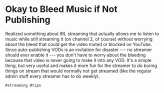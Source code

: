 # Okay to Bleed Music if Not Publishing

Realized something about IRL streaming that actually allows me to listen
to music while still streaming it (on channel 2, of course) without
worrying about the bleed that could get the video muted or blocked on
YouTube. Since auto-publishing VODs is an invitation for disaster --- no
streamer should ever enable it --- you don't have to worry about the
bleeding because that video is never going to make it into any VOD. It's
a simple thing, but very useful and makes it more fun for the streamer
to do boring things on stream that would normally not get streamed (like
the regular admin stuff every streamer has to do weekly).

    #streaming #tips
